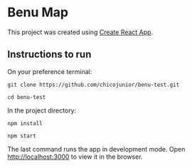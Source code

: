 # Benu Map

This project was created using [Create React App](https://github.com/facebook/create-react-app).

## Instructions to run

On your preference terminal: 

`git clone https://github.com/chicojunior/benu-test.git`

`cd benu-test`

In the project directory:

`npm install`

`npm start`

The last command runs the app in development mode. Open [http://localhost:3000](http://localhost:3000) to view it in the browser.